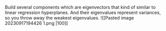Build several components which are eigenvectors that kind of similar to linear regression hyperplanes. And their eigenvalues represent variances, so you throw away the weakest eigenvalues.
![[Pasted image 20230917194426 1.png |100]]
